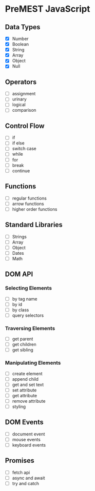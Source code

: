# PreMEST JavaScript

## Data Types
- [x] Number 
- [x] Boolean
- [x] String
- [x] Array
- [x] Object
- [x] Null

## Operators
- [ ] assignment 
- [ ] urinary
- [ ] logical
- [ ] comparison

## Control Flow
- [ ] if
- [ ] if else
- [ ] switch case
- [ ] while
- [ ] for
- [ ] break
- [ ] continue

## Functions
- [ ] regular functions
- [ ] arrow functions
- [ ] higher order functions

## Standard Libraries
- [ ] Strings
- [ ] Array
- [ ] Object
- [ ] Dates
- [ ] Math

## DOM API
### Selecting Elements
- [ ] by tag name
- [ ] by id
- [ ] by class
- [ ] query selectors

### Traversing Elements
- [ ] get parent
- [ ] get children
- [ ] get sibling

### Manipulating Elements
- [ ] create element
- [ ] append child
- [ ] get and set text
- [ ] set attribute
- [ ] get attribute
- [ ] remove attribute
- [ ] styling

## DOM Events
- [ ] document event
- [ ] mouse events
- [ ] keyboard events

## Promises
- [ ] fetch api
- [ ] async and await
- [ ] try and catch